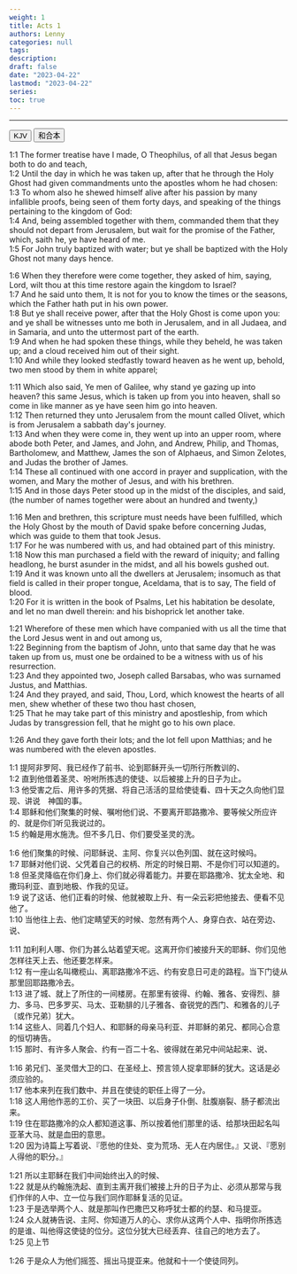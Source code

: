 ```yaml
---
weight: 1
title: Acts 1
authors: Lenny
categories: null
tags: 
description: 
draft: false
date: "2023-04-22"
lastmod: "2023-04-22"
series:
toc: true
---
```



<!--more-->
---

<!-- Tab links -->
<div class="tab">
  <button class="tablinks active" onclick="tablabel(event, 'english')">KJV</button>
  <button class="tablinks" onclick="tablabel(event, 'chinese')">和合本</button>
  
</div>

<!-- Tab content -->
<div id="english" class="tabcontent" style="display:block">

1:1 The former treatise have I made, O Theophilus, of all that Jesus began both to do and teach,  
1:2 Until the day in which he was taken up, after that he through the Holy Ghost had given commandments unto the apostles whom he had chosen:  
1:3 To whom also he shewed himself alive after his passion by many infallible proofs, being seen of them forty days, and speaking of the things pertaining to the kingdom of God:  
1:4 And, being assembled together with them, commanded them that they should not depart from Jerusalem, but wait for the promise of the Father, which, saith he, ye have heard of me.  
1:5 For John truly baptized with water; but ye shall be baptized with the Holy Ghost not many days hence.  

1:6 When they therefore were come together, they asked of him, saying, Lord, wilt thou at this time restore again the kingdom to Israel?  
1:7 And he said unto them, It is not for you to know the times or the seasons, which the Father hath put in his own power.  
1:8 But ye shall receive power, after that the Holy Ghost is come upon you: and ye shall be witnesses unto me both in Jerusalem, and in all Judaea, and in Samaria, and unto the uttermost part of the earth.  
1:9 And when he had spoken these things, while they beheld, he was taken up; and a cloud received him out of their sight.  
1:10 And while they looked stedfastly toward heaven as he went up, behold, two men stood by them in white apparel;  

1:11 Which also said, Ye men of Galilee, why stand ye gazing up into heaven? this same Jesus, which is taken up from you into heaven, shall so come in like manner as ye have seen him go into heaven.  
1:12 Then returned they unto Jerusalem from the mount called Olivet, which is from Jerusalem a sabbath day's journey.  
1:13 And when they were come in, they went up into an upper room, where abode both Peter, and James, and John, and Andrew, Philip, and Thomas, Bartholomew, and Matthew, James the son of Alphaeus, and Simon Zelotes, and Judas the brother of James.  
1:14 These all continued with one accord in prayer and supplication, with the women, and Mary the mother of Jesus, and with his brethren.  
1:15 And in those days Peter stood up in the midst of the disciples, and said, (the number of names together were about an hundred and twenty,)  

1:16 Men and brethren, this scripture must needs have been fulfilled, which the Holy Ghost by the mouth of David spake before concerning Judas, which was guide to them that took Jesus.  
1:17 For he was numbered with us, and had obtained part of this ministry.  
1:18 Now this man purchased a field with the reward of iniquity; and falling headlong, he burst asunder in the midst, and all his bowels gushed out.  
1:19 And it was known unto all the dwellers at Jerusalem; insomuch as that field is called in their proper tongue, Aceldama, that is to say, The field of blood.  
1:20 For it is written in the book of Psalms, Let his habitation be desolate, and let no man dwell therein: and his bishoprick let another take.  

1:21 Wherefore of these men which have companied with us all the time that the Lord Jesus went in and out among us,  
1:22 Beginning from the baptism of John, unto that same day that he was taken up from us, must one be ordained to be a witness with us of his resurrection.  
1:23 And they appointed two, Joseph called Barsabas, who was surnamed Justus, and Matthias.  
1:24 And they prayed, and said, Thou, Lord, which knowest the hearts of all men, shew whether of these two thou hast chosen,  
1:25 That he may take part of this ministry and apostleship, from which Judas by transgression fell, that he might go to his own place.  

1:26 And they gave forth their lots; and the lot fell upon Matthias; and he was numbered with the eleven apostles.  
</div>

<div id="chinese" class="tabcontent">

1:1 提阿非罗阿、我已经作了前书、论到耶稣开头一切所行所教训的、  
1:2 直到他借着圣灵、吩咐所拣选的使徒、以后被接上升的日子为止。  
1:3 他受害之后、用许多的凭据、将自己活活的显给使徒看、四十天之久向他们显现、讲说　神国的事。  
1:4 耶稣和他们聚集的时候、嘱咐他们说、不要离开耶路撒冷、要等候父所应许的、就是你们听见我说过的。  
1:5 约翰是用水施洗。但不多几日、你们要受圣灵的洗。  

1:6 他们聚集的时候、问耶稣说、主阿、你复兴以色列国、就在这时候吗。  
1:7 耶稣对他们说、父凭着自己的权柄、所定的时候日期、不是你们可以知道的。  
1:8 但圣灵降临在你们身上、你们就必得着能力。并要在耶路撒冷、犹太全地、和撒玛利亚、直到地极、作我的见证。  
1:9 说了这话、他们正看的时候、他就被取上升、有一朵云彩把他接去、便看不见他了。  
1:10 当他往上去、他们定睛望天的时候、忽然有两个人、身穿白衣、站在旁边、说、  

1:11 加利利人哪、你们为甚么站着望天呢。这离开你们被接升天的耶稣、你们见他怎样往天上去、他还要怎样来。  
1:12 有一座山名叫橄榄山、离耶路撒冷不远、约有安息日可走的路程。当下门徒从那里回耶路撒冷去。  
1:13 进了城、就上了所住的一间楼房。在那里有彼得、约翰、雅各、安得烈、腓力、多马、巴多罗买、马太、亚勒腓的儿子雅各、奋锐党的西门、和雅各的儿子〔或作兄弟〕犹大。  
1:14 这些人、同着几个妇人、和耶稣的母亲马利亚、并耶稣的弟兄、都同心合意的恒切祷告。  
1:15 那时、有许多人聚会、约有一百二十名、彼得就在弟兄中间站起来、说、  

1:16 弟兄们、圣灵借大卫的口、在圣经上、预言领人捉拿耶稣的犹大。这话是必须应验的。  
1:17 他本来列在我们数中、并且在使徒的职任上得了一分。  
1:18 这人用他作恶的工价、买了一块田、以后身子仆倒、肚腹崩裂、肠子都流出来。  
1:19 住在耶路撒冷的众人都知道这事、所以按着他们那里的话、给那块田起名叫亚革大马、就是血田的意思。  
1:20 因为诗篇上写着说、『愿他的住处、变为荒场、无人在内居住。』又说、『愿别人得他的职分。』  

1:21 所以主耶稣在我们中间始终出入的时候、  
1:22 就是从约翰施洗起、直到主离开我们被接上升的日子为止、必须从那常与我们作伴的人中、立一位与我们同作耶稣复活的见证。  
1:23 于是选举两个人、就是那叫作巴撒巴又称呼犹士都的约瑟、和马提亚。  
1:24 众人就祷告说、主阿、你知道万人的心、求你从这两个人中、指明你所拣选的是谁、叫他得这使徒的位分。这位分犹大已经丢弃、往自己的地方去了。  
1:25 见上节

1:26 于是众人为他们摇签、摇出马提亚来。他就和十一个使徒同列。  
</div>